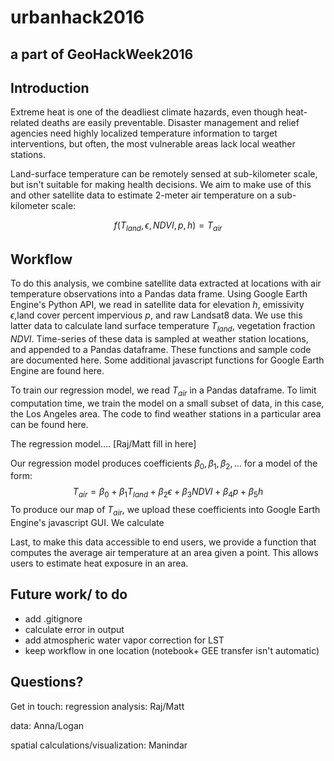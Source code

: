 # urbanhack2016
## a part of GeoHackWeek2016

## Introduction 
Extreme heat is one of the deadliest climate hazards, even though heat-related deaths are easily preventable. Disaster management and relief agencies need highly localized temperature information to target interventions, but often, the most vulnerable areas lack local weather stations. 

Land-surface temperature can be remotely sensed at sub-kilometer scale, but isn't suitable for making health decisions. We aim to make use of this and other satellite data to estimate 2-meter air temperature on a sub-kilometer scale: 

$$ f \left( T_{land}, \epsilon, NDVI, p, h \right) = T_{air} $$

## Workflow
To do this analysis, we combine satellite data extracted at locations with air temperature observations into a Pandas data frame. Using Google Earth Engine's Python API, we read in satellite data for elevation $h$, emissivity $\epsilon$,land cover percent impervious $p$, and raw Landsat8 data. We use this latter data to calculate land surface temperature $T_{land}$, vegetation fraction $NDVI$. Time-series of these data is sampled at weather station locations, and appended to a Pandas dataframe. These functions and sample code are documented here. Some additional javascript functions for Google Earth Engine are found here.  

To train our regression model, we read $T_{air}$ in a Pandas dataframe. To limit computation time, we train the model on a small subset of data, in this case, the Los Angeles area. The code to find weather stations in a particular area can be found here. 

The regression model.... [Raj/Matt fill in here]

Our regression model produces coefficients $\beta_0, \beta_1, \beta_2, ...$ for a model of the form: 
$$ T_{air} = \beta_0 + \beta_1 T_{land} + \beta_2 \epsilon + \beta_3 NDVI + \beta_4 p + \beta_5 h $$
To produce our map of $T_{air}$, we upload these coefficients into Google Earth Engine's javascript GUI. We calculate 

Last, to make this data accessible to end users, we provide a function that computes the average air temperature at an area given a point. This allows users to estimate heat exposure in an area. 

## Future work/ to do
- add .gitignore
- calculate error in output
- add atmospheric water vapor correction for LST
- keep workflow in one location (notebook+ GEE transfer isn't automatic)

## Questions? 
Get in touch: 
regression analysis: Raj/Matt

data: Anna/Logan

spatial calculations/visualization: Manindar

